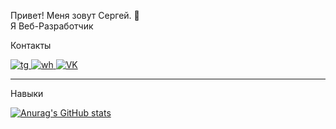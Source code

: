 

<p>Привет! Меня зовут Сергей. 👋 <br> Я Веб-Разработчик</p>
<p>Контакты</p>
<a href="http://t.me/sergeykomyza" target="_blank">
	<img src="https://img.shields.io/badge/Telegram-2CA5E0?style=for-the-badge&logo=telegram&logoColor=white" alt="tg">
</a>
<a href="https://wa.me/79882592565" target="_blank">
	<img src="https://img.shields.io/badge/WhatsApp-25D366?style=for-the-badge&logo=whatsapp&logoColor=white" alt="wh">
</a>
<a href="https://vk.com/id141299749" target="_blank">
	<img src="https://img.shields.io/badge/VK-2CA5E0?style=for-the-badge&logo=VK&logoColor=white" alt="VK" >
</a>
<hr>

<p>Навыки</p>


[![Anurag's GitHub stats](https://github-readme-stats.vercel.app/api?username=sergeykomyza)](https://github.com/sergeykomyza/github-readme-stats)

